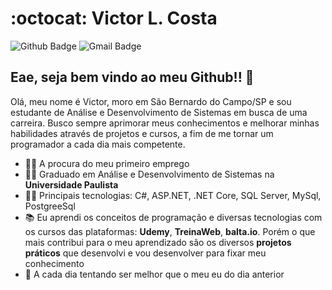 # :octocat: **Victor L. Costa**

![Github Badge](https://img.shields.io/badge/-Github-000?style=flat-square&logo=Github&logoColor=white&link=https://github.com/VictorLCosta)
![Gmail Badge](https://img.shields.io/badge/-Gmail-c14438?style=flat-square&logo=Gmail&logoColor=white&link=mailto:sandmanfunky@gmail.com)

## Eae, seja bem vindo ao meu Github!! 👋

Olá, meu nome é Victor, moro em São Bernardo do Campo/SP e sou estudante de Análise e Desenvolvimento de Sistemas em busca de uma carreira. Busco sempre aprimorar meus conhecimentos e melhorar minhas habilidades através de projetos e cursos, a fim de me tornar um programador a cada dia mais competente.


- 🙋‍♂️ A procura do meu primeiro emprego
- 👨‍🎓 Graduado em Análise e Desenvolvimento de Sistemas na **Universidade Paulista**
- 🙋‍♂️ Principais tecnologias: C#, ASP.NET, .NET Core, SQL Server, MySql, PostgreeSql
- 📚 Eu aprendi os conceitos de programação e diversas tecnologias com os cursos das plataformas: **Udemy**, **TreinaWeb**, **balta.io**. Porém o que mais contribui para o meu aprendizado são os diversos **projetos práticos** que desenvolvi e vou desenvolver para fixar meu conhecimento
- 💬 A cada dia tentando ser melhor que o meu eu do dia anterior

